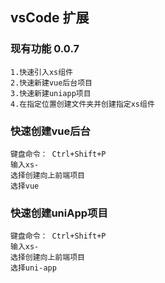## vsCode 扩展

### 现有功能 0.0.7
    1.快速引入xs组件
    2.快速新建vue后台项目
    3.快速新建uniapp项目
    4.在指定位置创建文件夹并创建指定xs组件
    
### 快速创建vue后台
    键盘命令： Ctrl+Shift+P  
    输入xs- 
    选择创建向上前端项目
    选择vue

### 快速创建uniApp项目
    键盘命令： Ctrl+Shift+P  
    输入xs- 
    选择创建向上前端项目
    选择uni-app

